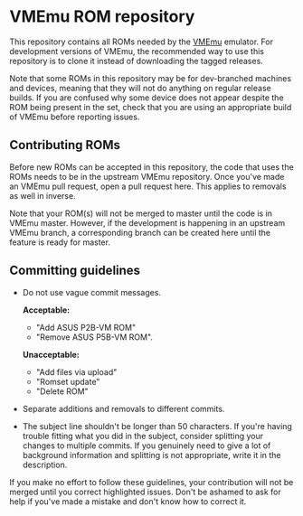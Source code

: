 # VMEmu ROM repository

This repository contains all ROMs needed by the [VMEmu](https://github.com/VMEmu/VMEmu) emulator. For development versions of VMEmu, the recommended way to use this repository is to clone it instead of downloading the tagged releases.

Note that some ROMs in this repository may be for dev-branched machines and devices, meaning that they will not do anything on regular release builds. If you are confused why some device does not appear despite the ROM being present in the set, check that you are using an appropriate build of VMEmu before reporting issues.

## Contributing ROMs
Before new ROMs can be accepted in this repository, the code that uses the ROMs needs to be in the upstream VMEmu repository. Once you've made an VMEmu pull request, open a pull request here. This applies to removals as well in inverse. 

Note that your ROM(s) will not be merged to master until the code is in VMEmu master. However, if the development is happening in an upstream VMEmu branch, a corresponding branch can be created here until the feature is ready for master.

## Committing guidelines
- Do not use vague commit messages.

  **Acceptable:**
  - "Add ASUS P2B-VM ROM"
  - "Remove ASUS P5B-VM ROM".

  **Unacceptable:**
  - "Add files via upload"
  - "Romset update"
  - "Delete ROM"

- Separate additions and removals to different commits.
- The subject line shouldn't be longer than 50 characters. If you're having trouble fitting what you did in the subject, consider splitting your changes to multiple commits. If you genuinely need to give a lot of background information and splitting is not appropriate, write it in the description.

If you make no effort to follow these guidelines, your contribution will not be merged until you correct highlighted issues. Don't be ashamed to ask for help if you've made a mistake and don't know how to correct it.
